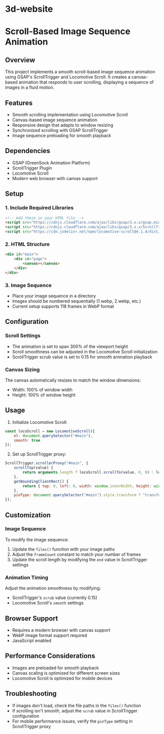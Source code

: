 # 3d-website


# Scroll-Based Image Sequence Animation

## Overview
This project implements a smooth scroll-based image sequence animation using GSAP's ScrollTrigger and Locomotive Scroll. It creates a canvas-based animation that responds to user scrolling, displaying a sequence of images in a fluid motion.

## Features
- Smooth scrolling implementation using Locomotive Scroll
- Canvas-based image sequence animation
- Responsive design that adapts to window resizing
- Synchronized scrolling with GSAP ScrollTrigger
- Image sequence preloading for smooth playback

## Dependencies
- GSAP (GreenSock Animation Platform)
- ScrollTrigger Plugin
- Locomotive Scroll
- Modern web browser with canvas support

## Setup

### 1. Include Required Libraries
```html
<!-- Add these in your HTML file -->
<script src="https://cdnjs.cloudflare.com/ajax/libs/gsap/3.x.x/gsap.min.js"></script>
<script src="https://cdnjs.cloudflare.com/ajax/libs/gsap/3.x.x/ScrollTrigger.min.js"></script>
<script src="https://cdn.jsdelivr.net/npm/locomotive-scroll@4.1.4/dist/locomotive-scroll.min.js"></script>
```

### 2. HTML Structure
```html
<div id="main">
    <div id="page">
        <canvas></canvas>
    </div>
</div>
```

### 3. Image Sequence
- Place your image sequence in a directory
- Images should be numbered sequentially (1.webp, 2.webp, etc.)
- Current setup supports 118 frames in WebP format

## Configuration

### Scroll Settings
- The animation is set to span 300% of the viewport height
- Scroll smoothness can be adjusted in the Locomotive Scroll initialization
- ScrollTrigger scrub value is set to 0.15 for smooth animation playback

### Canvas Sizing
The canvas automatically resizes to match the window dimensions:
- Width: 100% of window width
- Height: 100% of window height

## Usage

1. Initialize Locomotive Scroll:
```javascript
const locoScroll = new LocomotiveScroll({
    el: document.querySelector("#main"),
    smooth: true
});
```

2. Set up ScrollTrigger proxy:
```javascript
ScrollTrigger.scrollerProxy("#main", {
    scrollTop(value) {
        return arguments.length ? locoScroll.scrollTo(value, 0, 0) : locoScroll.scroll.instance.scroll.y;
    },
    getBoundingClientRect() {
        return { top: 0, left: 0, width: window.innerWidth, height: window.innerHeight };
    },
    pinType: document.querySelector("#main").style.transform ? "transform" : "fixed"
});
```

## Customization

### Image Sequence
To modify the image sequence:
1. Update the `files()` function with your image paths
2. Adjust the `frameCount` constant to match your number of frames
3. Update the scroll length by modifying the `end` value in ScrollTrigger settings

### Animation Timing
Adjust the animation smoothness by modifying:
- ScrollTrigger's `scrub` value (currently 0.15)
- Locomotive Scroll's `smooth` settings

## Browser Support
- Requires a modern browser with canvas support
- WebP image format support required
- JavaScript enabled

## Performance Considerations
- Images are preloaded for smooth playback
- Canvas scaling is optimized for different screen sizes
- Locomotive Scroll is optimized for mobile devices

## Troubleshooting
- If images don't load, check the file paths in the `files()` function
- If scrolling isn't smooth, adjust the `scrub` value in ScrollTrigger configuration
- For mobile performance issues, verify the `pinType` setting in ScrollTrigger proxy
